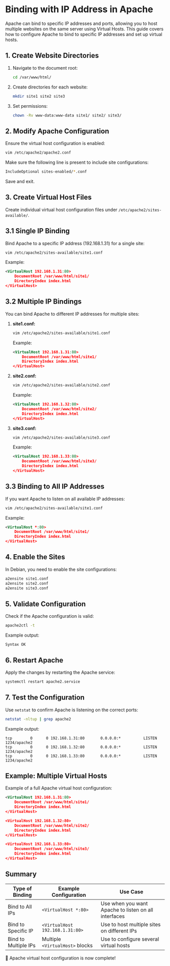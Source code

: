 # Binding with IP Address in Apache
Apache can bind to specific IP addresses and ports, allowing you to host multiple websites on the same server using Virtual Hosts. This guide covers how to configure Apache to bind to specific IP addresses and set up virtual hosts.

## 1. Create Website Directories
1. Navigate to the document root:
   ```bash
   cd /var/www/html/
   ```

2. Create directories for each website:
   ```bash
   mkdir site1 site2 site3
   ```

3. Set permissions:
   ```bash
   chown -Rv www-data:www-data site1/ site2/ site3/
   ```

## 2. Modify Apache Configuration
Ensure the virtual host configuration is enabled:
```bash
vim /etc/apache2/apache2.conf
```

Make sure the following line is present to include site configurations:
```bash
IncludeOptional sites-enabled/*.conf
```

Save and exit.

## 3. Create Virtual Host Files
Create individual virtual host configuration files under `/etc/apache2/sites-available/`.

## 3.1 Single IP Binding
Bind Apache to a specific IP address (192.168.1.31) for a single site:
```bash
vim /etc/apache2/sites-available/site1.conf
```

Example:
```xml
<VirtualHost 192.168.1.31:80>
    DocumentRoot /var/www/html/site1/
    DirectoryIndex index.html
</VirtualHost>
```

## 3.2 Multiple IP Bindings
You can bind Apache to different IP addresses for multiple sites:

1. **site1.conf:**
   ```bash
   vim /etc/apache2/sites-available/site1.conf
   ```
   Example:
   ```xml
   <VirtualHost 192.168.1.31:80>
       DocumentRoot /var/www/html/site1/
       DirectoryIndex index.html
   </VirtualHost>
   ```

2. **site2.conf:**
   ```bash
   vim /etc/apache2/sites-available/site2.conf
   ```
   Example:
   ```xml
   <VirtualHost 192.168.1.32:80>
       DocumentRoot /var/www/html/site2/
       DirectoryIndex index.html
   </VirtualHost>
   ```

3. **site3.conf:**
   ```bash
   vim /etc/apache2/sites-available/site3.conf
   ```
   Example:
   ```xml
   <VirtualHost 192.168.1.33:80>
       DocumentRoot /var/www/html/site3/
       DirectoryIndex index.html
   </VirtualHost>
   ```

## 3.3 Binding to All IP Addresses
If you want Apache to listen on all available IP addresses:
```bash
vim /etc/apache2/sites-available/site1.conf
```
Example:
```xml
<VirtualHost *:80>
    DocumentRoot /var/www/html/site1/
    DirectoryIndex index.html
</VirtualHost>
```

## 4. Enable the Sites
In Debian, you need to enable the site configurations:
```bash
a2ensite site1.conf
a2ensite site2.conf
a2ensite site3.conf
```

## 5. Validate Configuration
Check if the Apache configuration is valid:
```bash
apache2ctl -t
```
Example output:
```
Syntax OK
```

## 6. Restart Apache
Apply the changes by restarting the Apache service:
```bash
systemctl restart apache2.service
```

## 7. Test the Configuration
Use `netstat` to confirm Apache is listening on the correct ports:
```bash
netstat -nltup | grep apache2
```
Example output:
```
tcp        0      0 192.168.1.31:80       0.0.0.0:*          LISTEN      1234/apache2
tcp        0      0 192.168.1.32:80       0.0.0.0:*          LISTEN      1234/apache2
tcp        0      0 192.168.1.33:80       0.0.0.0:*          LISTEN      1234/apache2
```

## Example: Multiple Virtual Hosts
Example of a full Apache virtual host configuration:
```xml
<VirtualHost 192.168.1.31:80>
    DocumentRoot /var/www/html/site1/
    DirectoryIndex index.html
</VirtualHost>

<VirtualHost 192.168.1.32:80>
    DocumentRoot /var/www/html/site2/
    DirectoryIndex index.html
</VirtualHost>

<VirtualHost 192.168.1.33:80>
    DocumentRoot /var/www/html/site3/
    DirectoryIndex index.html
</VirtualHost>
```

## Summary
| Type of Binding         | Example Configuration          | Use Case                                      |
|------------------------|--------------------------------|-----------------------------------------------|
| Bind to All IPs       | `<VirtualHost *:80>`          | Use when you want Apache to listen on all interfaces |
| Bind to Specific IP    | `<VirtualHost 192.168.1.31:80>`| Use to host multiple sites on different IPs  |
| Bind to Multiple IPs   | Multiple `<VirtualHost>` blocks| Use to configure several virtual hosts        |

🚀 Apache virtual host configuration is now complete!
